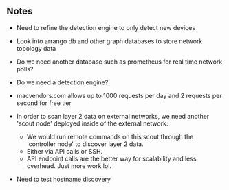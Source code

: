 ## Notes
- Need to refine the detection engine to only detect new devices
- Look into arrango db and other graph databases to store network topology data
- Do we need another database such as prometheus for real time network polls?
- Do we need a detection engine?
- macvendors.com allows up to 1000 requests per day and 2 requests per second for free tier

- In order to scan layer 2 data on external networks, we need another 'scout node' deployed inside of the external network.
    - We would run remote commands on this scout through the 'controller node' to discover layer 2 data.
    - Either via API calls or SSH.
    - API endpoint calls are the better way for scalability and less overhead. Just more work lol.

- Need to test hostname discovery




